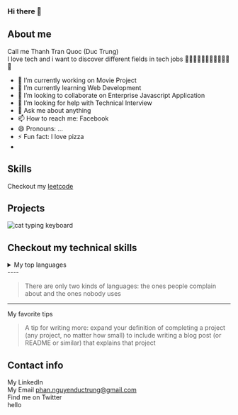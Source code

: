 ### Hi there 👋

## About me
Call me Thanh Tran Quoc (Duc Trung) \
I love tech and i want to discover different fields in tech jobs 🤖🤖🤖🤖🤖🤖🤖🤖🤖🤖🤖🤖

- 🔭 I’m currently working on Movie Project
- 🌱 I’m currently learning Web Development
- 👯 I’m looking to collaborate on Enterprise Javascript Application
- 🤔 I’m looking for help with Technical Interview
- 💬 Ask me about anything
- 📫 How to reach me: Facebook
- 😄 Pronouns: ...
- ⚡ Fun fact: I love pizza
- 
## Skills
Checkout my [leetcode](https://github.com/PhanNguyenDucTrung/PhanNguyenDucTrung/edit/main/README.md)
## Projects

<picture>
 <source media="(prefers-color-scheme: dark)" srcset="https://wallpapers.com/images/hd/black-cat-dark-mode-vggaemjudequjfxk.jpg">
 <source media="(prefers-color-scheme: light)" srcset="https://thumbs.dreamstime.com/b/hacker-cat-wearing-hoodie-hacking-laptop-created-generative-ai-hacker-cat-wearing-hoodie-hacking-laptop-267698623.jpg">
 <img alt="cat typing keyboard" src="https://mj-gallery.com/067531e8-1f06-499b-b172-2be7dcfca9c8/grid_0.png">
</picture>

## Checkout my technical skills
<details>
<summary>My top languages</summary>

| Rank | Languages |
|-----:|-----------|
|     1| Javascript|
|     2| Python    |
|     3| SQL       |

</details>
----

> There are only two kinds of languages: the ones people complain about and the ones nobody uses
----
My favorite tips
> A tip for writing more: expand your definition of completing a project (any project, no matter how small) to include writing a blog post (or README or similar) that explains that project
## Contact info
My LinkedIn \
My Email  phan.nguyenductrung@gmail.com \
Find me on Twitter  \
hello
<!-- Add more contact info-->
